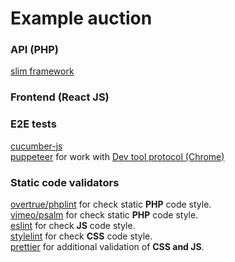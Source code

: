 # Example auction
### API (PHP)
[slim framework](https://github.com/slimphp/Slim)

### Frontend (React JS)

### E2E tests
[cucumber-js](https://cucumber.io/docs/installation/javascript/) \
[puppeteer](https://github.com/puppeteer/puppeteer) for work with [Dev tool protocol (Chrome)](https://chromedevtools.github.io/devtools-protocol/#:~:text=The%20Chrome%20DevTools%20Protocol%20allows,the%20team%20maintains%20its%20API)

### Static code validators
[overtrue/phplint](https://github.com/overtrue/phplint) for check static <b>PHP</b> code style. \
[vimeo/psalm](https://github.com/vimeo/psalm) for check static <b>PHP</b> code style. \
[eslint](https://eslint.org/) for check <b>JS</b> code style. \
[stylelint](https://github.com/stylelint/stylelint) for check <b>CSS</b> code style. \
[prettier](https://prettier.io/) for additional validation of <b>CSS and JS</b>.